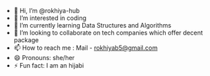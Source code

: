- 👋 Hi, I’m @rokhiya-hub
- 👀 I’m interested in coding
- 🌱 I’m currently learning Data Structures and Algorithms 
- 💞️ I’m looking to collaborate on tech companies which offer decent package 
- 📫 How to reach me : Mail - rokhiyab5@gmail.com
- 😄 Pronouns: she/her
- ⚡ Fun fact: I am an hijabi  

<!---
rokhiya-hub/rokhiya-hub is a ✨ special ✨ repository because its `README.md` (this file) appears on your GitHub profile.
You can click the Preview link to take a look at your changes.
--->
